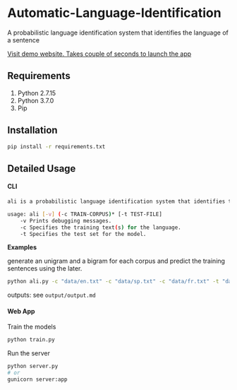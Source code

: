 # Automatic-Language-Identification
A probabilistic language identification system that identifies the language of a sentence 

[Visit demo website. Takes couple of seconds to launch the app](https://automatic-language-detection.herokuapp.com/)

## Requirements
1. Python 2.7.15
2. Python 3.7.0
3. Pip

## Installation
``` bash
pip install -r requirements.txt
```

## Detailed Usage

#### CLI

``` bash
ali is a probabilistic language identification system that identifies the langue of a sentence.

usage: ali [-v] (-c TRAIN-CORPUS)* [-t TEST-FILE]
    -v Prints debugging messages.
    -c Specifies the training text(s) for the language.
    -t Specifies the test set for the model.
```

**Examples**

generate an unigram and a bigram for each corpus and predict the training sentences using the later.
``` bash
python ali.py -c "data/en.txt" -c "data/sp.txt" -c "data/fr.txt" -t "data/first10TestSentences.txt"
```
outputs: see `output/output.md`

#### Web App

Train the models
``` bash
python train.py
```

Run the server
``` bash
python server.py
# or
gunicorn server:app
```